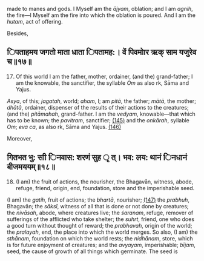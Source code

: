 made to manes and gods. I Myself am the *ājyam*, oblation; and I am *agnih*, the fire—I Myself am the fire into which the oblation is poured. And I am the *hutam*, act of offering.

Besides,

## िपताहमय जगतो माता धाता िपतामह:। वें पिवमोार ऋक् साम यजुरेव च॥१७॥

17. Of this world I am the father, mother, ordainer, (and the) grand-father; I am the knowable, the sanctifier, the syllable *Om* as also rk, Sāma and Yajus.

*Asya*, of this; *jagatah*, world; *aham*, I; am *pitā*, the father; *mātā*, the mother; *dhātā*, ordainer, dispenser of the results of their actions to the creatures; (and the) *pitāmahah*, grand-father. I am the *vedyam*, knowable—that which has to be known; the *pavitram*, sanctifier; [\(145\)](#page--1-0) and the *onkārah*, syllable *Om*; *eva ca*, as also rk, Sāma and Yajus. [\(146\)](#page--1-1)

Moreover,

## गितभत भु: साी िनवास: शरणं सुह ृ त्। भव: लय: थानं िनधानं बीजमययम्॥१८॥

18. (I am) the fruit of actions, the nourisher, the Bhagavān, witness, abode, refuge, friend, origin, end, foundation, store and the imperishable seed.

(I am) the *gatih*, fruit of actions; the *bhartā*, nourisher; [\(147\)](#page--1-2) the *prabhuh*, Bhagavān; the *sāksī*, witness of all that is done or not done by creatures; the *nivāsah*, abode, where creatures live; the *śaranam*, refuge, remover of sufferings of the afflicted who take shelter; the *suhrt*, friend, one who does a good turn without thought of reward; the *prabhavah*, origin of the world; the *pralayah*, end, the place into which the world merges. So also, (I am) the *sthānam*, foundation on which the world rests; the *nidhānam*, store, which is for future enjoyment of creatures; and the *avyayam*, imperishable; *bījam*, seed, the cause of growth of all things which germinate. The seed is